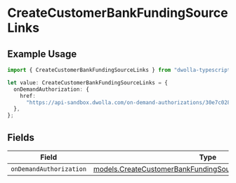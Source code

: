 # CreateCustomerBankFundingSourceLinks

## Example Usage

```typescript
import { CreateCustomerBankFundingSourceLinks } from "dwolla-typescript/models";

let value: CreateCustomerBankFundingSourceLinks = {
  onDemandAuthorization: {
    href:
      "https://api-sandbox.dwolla.com/on-demand-authorizations/30e7c028-0bdf-e511-80de-0aa34a9b2388",
  },
};
```

## Fields

| Field                                                                                                                            | Type                                                                                                                             | Required                                                                                                                         | Description                                                                                                                      |
| -------------------------------------------------------------------------------------------------------------------------------- | -------------------------------------------------------------------------------------------------------------------------------- | -------------------------------------------------------------------------------------------------------------------------------- | -------------------------------------------------------------------------------------------------------------------------------- |
| `onDemandAuthorization`                                                                                                          | [models.CreateCustomerBankFundingSourceOnDemandAuthorization](../models/createcustomerbankfundingsourceondemandauthorization.md) | :heavy_minus_sign:                                                                                                               | N/A                                                                                                                              |